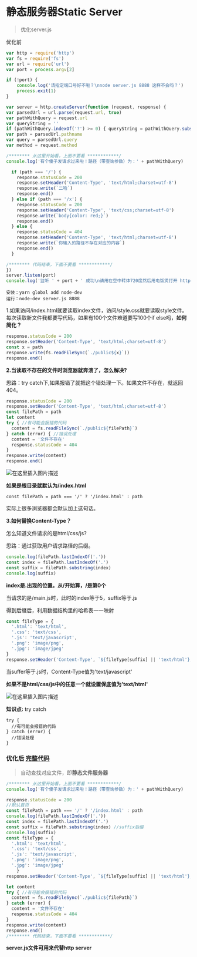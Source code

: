 # 静态服务器Static Server
> 优化server.js

优化前
```js
var http = require('http')
var fs = require('fs')
var url = require('url')
var port = process.argv[2]

if (!port) {
    console.log('请指定端口号好不啦？\nnode server.js 8888 这样不会吗？')
    process.exit(1)
}

var server = http.createServer(function (request, response) {
var parsedUrl = url.parse(request.url, true)
var pathWithQuery = request.url
var queryString = ''
if (pathWithQuery.indexOf('?') >= 0) { queryString = pathWithQuery.substring(pathWithQuery.indexOf('?')) }
var path = parsedUrl.pathname
var query = parsedUrl.query
var method = request.method

/******** 从这里开始看，上面不要看 ************/
console.log('有个傻子发请求过来啦！路径（带查询参数）为：' + pathWithQuery)

  if (path === '/') {
    response.statusCode = 200
    response.setHeader('Content-Type', 'text/html;charset=utf-8')
    response.write(`二哈`)
    response.end()
  } else if (path === '/x') {
    response.statusCode = 200
    response.setHeader('Content-Type', 'text/css;charset=utf-8')
    response.write(`body{color: red;}`)
    response.end()
  } else {
    response.statusCode = 404
    response.setHeader('Content-Type', 'text/html;charset=utf-8')
    response.write(`你输入的路径不存在对应的内容`)
    response.end()
  }

/******** 代码结束，下面不要看 ************/
})
server.listen(port)
console.log('监听 ' + port + ' 成功\n请用在空中转体720度然后用电饭煲打开 http://localhost:' + port)
```

```
安装：yarn global add node-dev 
运行：node-dev server.js 8888
```
1.如果访问/index.html就要读取index文件，访问/style.css就要读取style文件。
每次读取新文件我都要写代码，如果有100个文件难道要写100个if else吗，**如何简化？**
```js
response.statusCode = 200
response.setHeader('Content-Type', 'text/html;charset=utf-8')
const x = path
response.write(fs.readFileSync(`./public${x}`))
response.end()
```
**2.当读取不存在的文件时浏览器就奔溃了，怎么解决?**

思路：try catch下,如果报错了就把这个错处理一下。如果文件不存在，就返回404。
```js
response.statusCode = 200
response.setHeader('Content-Type', 'text/html;charset=utf-8')
const filePath = path
let content
try { //有可能会报错的代码
  content = fs.readFileSync(`./public${filePath}`)
} catch (error) { //错误处理
  content = '文件不存在'
  response.statusCode = 404
}
response.write(content)
response.end()
```
![在这里插入图片描述](https://p3-juejin.byteimg.com/tos-cn-i-k3u1fbpfcp/46fc1a14255a4a0c90a6d5189d51e96c~tplv-k3u1fbpfcp-zoom-1.image)

**如果是根目录就默认为/index.html**
```
const filePath = path === '/' ? '/index.html' : path
```
实际上很多浏览器都会默认加上这句话。

**3.如何替换Content-Type？**

怎么知道文件请求的是html/css/js? 

思路：通过获取用户请求路径的后缀。
```js
console.log(filePath.lastIndexOf('.'))
const index = filePath.lastIndexOf('.')
const suffix = filePath.substring(index)
console.log(suffix)
```
**index是.出现的位置。从/开始算，/是第0个**

当请求的是/main.js时，此时的index等于5，suffix等于.js

得到后缀后，利用数据结构里的哈希表一一映射
```js
const fileType = {
  '.html': 'text/html',
  '.css': 'text/css',
  '.js': 'text/javascript',
  '.png': 'image/png',
  '.jpg': 'image/jpeg'
}
response.setHeader('Content-Type', `${fileType[suffix] || 'text/html'};charset=utf-8`)
```
当suffer等于.js时，Content-Type值为'text/javascript'

**如果不是html/css/js中的任意一个就设置保底值为'text/html'**

![在这里插入图片描述](https://p3-juejin.byteimg.com/tos-cn-i-k3u1fbpfcp/6710db15c86d4a8583e94a035b07f4dc~tplv-k3u1fbpfcp-zoom-1.image)

**知识点:** try catch
```
try {
  //有可能会报错的代码
} catch (error) {
  //错误处理
}
```

### 优化后 [完整代码](https://github.com/lixueqin-4119/js-demo33/blob/master/server.js)
> 自动查找对应文件，即**静态文件服务器**

```js
/******** 从这里开始看，上面不要看 ************/
console.log('有个傻子发请求过来啦！路径（带查询参数）为：' + pathWithQuery)

response.statusCode = 200
//默认首页
const filePath = path === '/' ? '/index.html' : path
console.log(filePath.lastIndexOf('.'))
const index = filePath.lastIndexOf('.')
const suffix = filePath.substring(index) //suffix后缀
console.log(suffix)
const fileType = {
  '.html': 'text/html',
  '.css': 'text/css',
  '.js': 'text/javascript',
  '.png': 'image/png',
  '.jpg': 'image/jpeg'
    }
response.setHeader('Content-Type', `${fileType[suffix] || 'text/html'};charset=utf-8`)

let content
try { //有可能会报错的代码
  content = fs.readFileSync(`./public${filePath}`)
} catch (error) {
  content = '文件不存在'
  response.statusCode = 404
}
response.write(content)
response.end()
/******** 代码结束，下面不要看 ************/
```
**server.js文件可用来代替http server**









